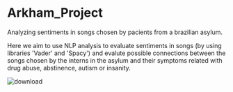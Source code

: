 # Arkham_Project
Analyzing sentiments in songs chosen by pacients from a brazilian asylum. 

Here we aim to use NLP analysis to evaluate sentiments in songs (by using libraries 'Vader' and 'Spacy') and evalute possible connections between the songs chosen by the interns in the asylum and their symptoms related with drug abuse, abstinence, autism or insanity. 


![download](https://github.com/Danilosauro/Arkham_Project/assets/97618452/a38d5ec0-e883-4fc3-b7c7-dac35025342e)
